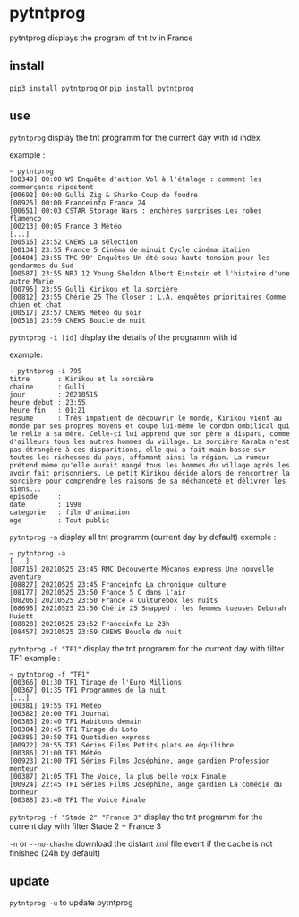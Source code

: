 # pytntprog

pytntprog displays the program of tnt tv in France

## install

``pip3 install pytntprog``
or
``pip install pytntprog``

## use

``pytntprog`` display the tnt programm for the current day with id index

example :

```
~ pytntprog
[00349] 00:00 W9 Enquête d'action Vol à l'étalage : comment les commerçants ripostent
[00692] 00:00 Gulli Zig & Sharko Coup de foudre
[00925] 00:00 Franceinfo France 24 
[00651] 00:03 CSTAR Storage Wars : enchères surprises Les robes flamenco
[00213] 00:05 France 3 Météo 
[...]
[00516] 23:52 CNEWS La sélection 
[00134] 23:55 France 5 Cinéma de minuit Cycle cinéma italien
[00404] 23:55 TMC 90' Enquêtes Un été sous haute tension pour les gendarmes du Sud
[00587] 23:55 NRJ 12 Young Sheldon Albert Einstein et l'histoire d'une autre Marie
[00795] 23:55 Gulli Kirikou et la sorcière 
[00812] 23:55 Chérie 25 The Closer : L.A. enquêtes prioritaires Comme chien et chat
[00517] 23:57 CNEWS Météo du soir 
[00518] 23:59 CNEWS Boucle de nuit 
```

``pytntprog -i [id]`` display the details of the programm with id

example:
```
~ pytntprog -i 795        
titre       : Kirikou et la sorcière 
chaine      : Gulli
jour        : 20210515
heure debut : 23:55
heure fin   : 01:21
resume      : Très impatient de découvrir le monde, Kirikou vient au monde par ses propres moyens et coupe lui-même le cordon ombilical qui le relie à sa mère. Celle-ci lui apprend que son père a disparu, comme d'ailleurs tous les autres hommes du village. La sorcière Karaba n'est pas étrangère à ces disparitions, elle qui a fait main basse sur toutes les richesses du pays, affamant ainsi la région. La rumeur prétend même qu'elle aurait mangé tous les hommes du village après les avoir fait prisonniers. Le petit Kirikou décide alors de rencontrer la sorcière pour comprendre les raisons de sa méchanceté et délivrer les siens...
episode     : 
date        : 1998
categorie   : film d'animation
age         : Tout public
```

``pytntprog -a`` display all tnt programm (current day by default)
example :
```
~ pytntprog -a
[...]
[08715] 20210525 23:45 RMC Découverte Mécanos express Une nouvelle aventure
[08827] 20210525 23:45 Franceinfo La chronique culture 
[08177] 20210525 23:50 France 5 C dans l'air 
[08206] 20210525 23:50 France 4 Culturebox les nuits 
[08695] 20210525 23:50 Chérie 25 Snapped : les femmes tueuses Deborah Huiett
[08828] 20210525 23:52 Franceinfo Le 23h 
[08457] 20210525 23:59 CNEWS Boucle de nuit 
```

``pytntprog -f "TF1"`` display the tnt programm for the current day with filter TF1
example :
```
~ pytntprog -f "TF1"
[00366] 01:30 TF1 Tirage de l'Euro Millions 
[00367] 01:35 TF1 Programmes de la nuit 
[...]
[00381] 19:55 TF1 Météo 
[00382] 20:00 TF1 Journal 
[00383] 20:40 TF1 Habitons demain 
[00384] 20:45 TF1 Tirage du Loto 
[00385] 20:50 TF1 Quotidien express 
[00922] 20:55 TF1 Séries Films Petits plats en équilibre 
[00386] 21:00 TF1 Météo 
[00923] 21:00 TF1 Séries Films Joséphine, ange gardien Profession menteur
[00387] 21:05 TF1 The Voice, la plus belle voix Finale
[00924] 22:45 TF1 Séries Films Joséphine, ange gardien La comédie du bonheur
[00388] 23:40 TF1 The Voice Finale
```

``pytntprog -f "Stade 2" "France 3"`` display the tnt programm for the current day with filter Stade 2 + France 3

``-n`` or ``--no-chache`` download the distant xml file event if the cache is not finished (24h by default)

## update 

``pytntprog -u`` to update pytntprog


